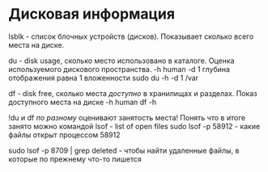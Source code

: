 # Дисковая информация

lsblk - список блочных устройств (дисков). Показывает сколько всего места на диске.

du - disk usage, сколько место использовано в каталоге. Оценка используемого дискового пространства.
-h human
-d 1 глубина отображения равна 1 вложенности
sudo du -h -d 1 /var

df - disk free, сколько места *доступно* в хранилищах и разделах. Показ доступного места на диске
-h human
df -h

!du и df *по разному* оценивают занятость места!
Понять что в итоге занято можно командой lsof - list of open files
sudo lsof -p 58912    - какие файлы открыт процессом 58912

sudo lsof -p 8709 | grep deleted  - чтобы найти удаленные файлы, в которые по прежнему что-то пишется